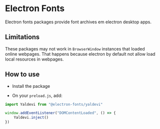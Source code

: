 # Electron Fonts

Electron fonts packages provide font archives em electron desktop apps.

## Limitations

These packages may not work in `BrowserWindow` instances that loaded online webpages. That happens because electron by default not allow load local resources in webpages.

## How to use

* Install the package

* On your `preload.js`, add:

```ts
import Yaldevi from "@electron-fonts/yaldevi"

window.addEventListener("DOMContentLoaded", () => {
    Yaldevi.inject()
})
```
